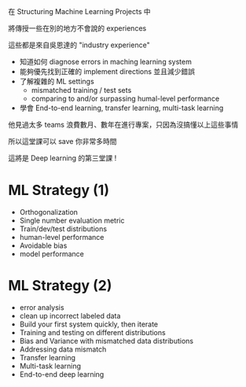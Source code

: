 在 Structuring Machine Learning Projects 中

將傳授一些在別的地方不會說的 experiences

這些都是來自吳恩達的 "industry experience"

* 知道如何 diagnose errors in maching learning system
* 能夠優先找到正確的 implement directions 並且減少錯誤
* 了解複雜的 ML settings
  * mismatched training / test sets
  * comparing to and/or surpassing humal-level performance
* 學會 End-to-end learning, transfer learning, multi-task learning

他見過太多 teams 浪費數月、數年在進行專案，只因為沒搞懂以上這些事情

所以這堂課可以 save 你非常多時間

這將是 Deep learning 的第三堂課 !


# ML Strategy (1)

* Orthogonalization
* Single number evaluation metric
* Train/dev/test distributions
* human-level performance
* Avoidable bias
* model performance

# ML Strategy (2)

* error analysis
* clean up incorrect labeled data
* Build your first system quickly, then iterate
* Training and testing on different distributions
* Bias and Variance with mismatched data distributions
* Addressing data mismatch
* Transfer learning
* Multi-task learning
* End-to-end deep learning